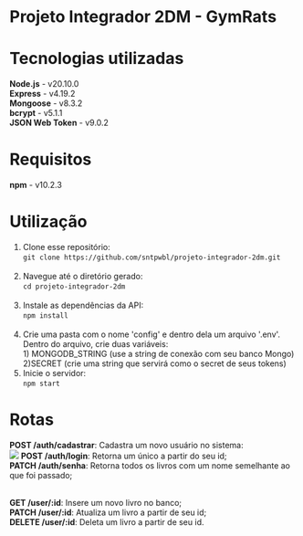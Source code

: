 <h1>Projeto Integrador 2DM - GymRats</h1>

<h1>Tecnologias utilizadas</h1>
<strong>Node.js</strong> - v20.10.0<br>
<strong>Express</strong> - v4.19.2<br>
<strong>Mongoose</strong> - v8.3.2<br>
<strong>bcrypt</strong> - v5.1.1<br>
<strong>JSON Web Token</strong> - v9.0.2

<h1>Requisitos</h1>
<strong>npm</strong> - v10.2.3

<h1>Utilização</h1>
<ol>
  <li>Clone esse repositório:<br><code>git clone https://github.com/sntpwbl/projeto-integrador-2dm.git</code></li><br>
  <li>Navegue até o diretório gerado:<br><code>cd projeto-integrador-2dm</code></li><br>
  <li>Instale as dependências da API:<br><code>npm install</code></li><br>
  <li>Crie uma pasta com o nome 'config' e dentro dela um arquivo '.env'. Dentro do arquivo, crie duas variáveis: <br>1) MONGODB_STRING (use a string de conexão com seu banco Mongo) <br>2)SECRET (crie uma string que servirá como o secret de seus tokens)</li>
  <li>Inicie o servidor:<br><code>npm start</code></li>
</ol>

<h1>Rotas</h1>
<strong>POST /auth/cadastrar</strong>: Cadastra um novo usuário no sistema:<br>
<img src="./images/cadastrar.png">
<strong>POST /auth/login</strong>: Retorna um único a partir do seu id;<br>
<strong>PATCH /auth/senha</strong>: Retorna todos os livros com um nome semelhante ao que foi passado;<br><br>

<strong>GET /user/:id</strong>: Insere um novo livro no banco;<br>
<strong>PATCH /user/:id</strong>: Atualiza um livro a partir de seu id;<br>
<strong>DELETE /user/:id</strong>: Deleta um livro a partir de seu id.
